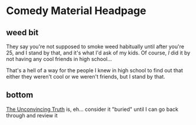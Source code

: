 # Comedy Material Headpage

## weed bit

They say you're not supposed to smoke weed habitually until after you're 25, and I stand by that, and it's what I'd ask of my kids. Of course, *I* did it by not having any cool friends in high school...

That's a hell of a way for the people I knew in high school to find out that either they weren't cool or we weren't friends, but I stand by that.

## bottom

[The Unconvincing Truth][] is, eh... consider it "buried" until I can go back through and review it

[The Unconvincing Truth]: 384199c8-03a8-4771-98f8-ea0111fe78b6.md
